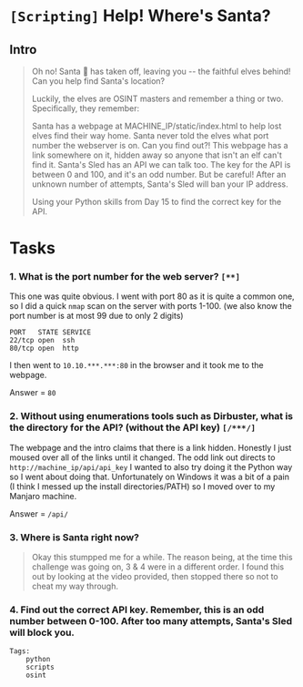 # `[Scripting]` Help! Where's Santa?
## Intro

>Oh no! Santa 🎅 has taken off, leaving you -- the faithful elves behind! Can you help find Santa's location?
>
>Luckily, the elves are OSINT masters and remember a thing or two. Specifically, they remember:
>
>Santa has a webpage at MACHINE_IP/static/index.html to help lost elves find their way home. Santa never told the elves what port number the webserver is on. Can you find out?!
>This webpage has a link somewhere on it, hidden away so anyone that isn't an elf can't find it.
>Santa's Sled has an API we can talk too. The key for the API is between 0 and 100, and it's an odd number. But be careful! After an unknown number of attempts, Santa's Sled will ban your IP address. 
>
>Using your Python skills from Day 15 to find the correct key for the API.

# Tasks

### 1. What is the port number for the web server? `[**]`

This one was quite obvious. I went with port 80 as it is quite a common one, so I did a quick `nmap` scan on the server with ports 1-100. (we also know the port number is at most 99 due to only 2 digits)

```
PORT   STATE SERVICE
22/tcp open  ssh
80/tcp open  http
```

I then went to `10.10.***.***:80` in the browser and it took me to the webpage.

Answer = `80`

### 2. Without using enumerations tools such as Dirbuster, what is the directory for the API?  (without the API key) `[/***/]`

The webpage and the intro claims that there is a link hidden. Honestly I just moused over all of the links until it changed. The odd link out directs to `http://machine_ip/api/api_key` I wanted to also try doing it the Python way so I went about doing that. Unfortunately on Windows it was a bit of a pain (I think I messed up the install directories/PATH) so I moved over to my Manjaro machine.

Answer = `/api/`

### 3. Where is Santa right now?

>Okay this stumpped me for a while. The reason being, at the time this challenge was going on, 3 & 4 were in a different order. I found this out by looking at the video provided, then stopped there so not to cheat my way through. 

### 4. Find out the correct API key. Remember, this is an odd number between 0-100. After too many attempts, Santa's Sled will block you. 



```
Tags:
    python
    scripts
    osint
```